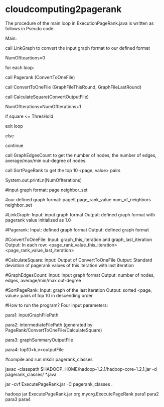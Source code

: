 # cloudcomputing2pagerank
The procedure of the main loop in ExecutionPageRank.java is written as follows in Pseudo code:

Main:

call LinkGraph to convert the input graph format to our defined format

NumOfIteartions=0

for each loop:

  call Pagerank (ConvertToOneFile)

  call ConvertToOneFile (GraphFileThisRound, GraphFileLastRound)

  call CalculateSquare(ConvertOutputFile)

  NumOfIterations=NumOfIterations+1

  if square <= ThresHold

  exit loop

  else    

  continue

call GraphEdgesCount to get the number of nodes, the number of edges, average/max/min out-degree of nodes.

call SortPageRank to get the top 10 <page, value> pairs

System.out.printLn(NumOfIterations)



#input graph format: 
page neighbor_set

#our defined graph format:
page\t page_rank_value num_of_neighbors neighbor_set


#LinkGraph:
Input: input graph format
Output: defined graph format with pagerank value initialized as 1.0

#Pagerank: 
Input: defined graph format
Output: defined graph format

#ConvertToOneFile:
Input: graph_this_iteration and graph_last_iteration
Output: In each row: <page> <page_rank_value_this_iteration> <page_rank_value_last_iteration>

#CalculateSquare:
Input: Output of ConvertToOneFile
Output: Standard deviation of pagerank values of this iteration with last iteration

#GraphEdgesCount:
Input: input graph format
Output: number of nodes, edges, average/min/max out-degree

#SortPageRank: 
Input: graph of the last iteration
Output: sorted <page, value> pairs of top 10 in descending order


#How to run the program?
Four input parameters:

para1: inputGraphFilePath

para2: intermediateFilePath (generated by PageRank/ConvertToOneFile/CalculateSquare)

para3: graphSummaryOutputFile

para4: top10<k,v>outputFile

#compile and run
mkdir pagerank_classes

javac -classpath $HADOOP_HOME/hadoop-1.2.1/hadoop-core-1.2.1.jar -d pagerank_classes/ *.java

jar -cvf ExecutePageRank.jar -C pagerank_classes .

hadoop jar ExecutePageRank.jar org.myorg.ExecutePageRank para1 para2 para3 para4
